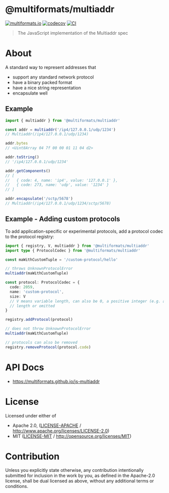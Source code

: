 # @multiformats/multiaddr

[![multiformats.io](https://img.shields.io/badge/project-IPFS-blue.svg?style=flat-square)](http://multiformats.io)
[![codecov](https://img.shields.io/codecov/c/github/multiformats/js-multiaddr.svg?style=flat-square)](https://codecov.io/gh/multiformats/js-multiaddr)
[![CI](https://img.shields.io/github/actions/workflow/status/multiformats/js-multiaddr/js-test-and-release.yml?branch=main\&style=flat-square)](https://github.com/multiformats/js-multiaddr/actions/workflows/js-test-and-release.yml?query=branch%3Amain)

> The JavaScript implementation of the Multiaddr spec

# About

<!--

!IMPORTANT!

Everything in this README between "# About" and "# Install" is automatically
generated and will be overwritten the next time the doc generator is run.

To make changes to this section, please update the @packageDocumentation section
of src/index.js or src/index.ts

To experiment with formatting, please run "npm run docs" from the root of this
repo and examine the changes made.

-->

A standard way to represent addresses that

- support any standard network protocol
- have a binary packed format
- have a nice string representation
- encapsulate well

## Example

```TypeScript
import { multiaddr } from '@multiformats/multiaddr'

const addr = multiaddr('/ip4/127.0.0.1/udp/1234')
// Multiaddr(/ip4/127.0.0.1/udp/1234)

addr.bytes
// <Uint8Array 04 7f 00 00 01 11 04 d2>

addr.toString()
// '/ip4/127.0.0.1/udp/1234'

addr.getComponents()
// [
//   { code: 4, name: 'ip4', value: '127.0.0.1' },
//   { code: 273, name: 'udp', value: '1234' }
// ]

addr.encapsulate('/sctp/5678')
// Multiaddr(/ip4/127.0.0.1/udp/1234/sctp/5678)
```

## Example - Adding custom protocols

To add application-specific or experimental protocols, add a protocol codec
to the protocol registry:

```ts
import { registry, V, multiaddr } from '@multiformats/multiaddr'
import type { ProtocolCodec } from '@multiformats/multiaddr'

const maWithCustomTuple = '/custom-protocol/hello'

// throws UnknownProtocolError
multiaddr(maWithCustomTuple)

const protocol: ProtocolCodec = {
  code: 2059,
  name: 'custom-protocol',
  size: V
  // V means variable length, can also be 0, a positive integer (e.g. a fixed
  // length or omitted
}

registry.addProtocol(protocol)

// does not throw UnknownProtocolError
multiaddr(maWithCustomTuple)

// protocols can also be removed
registry.removeProtocol(protocol.code)
```

# API Docs

- <https://multiformats.github.io/js-multiaddr>

# License

Licensed under either of

- Apache 2.0, ([LICENSE-APACHE](https://github.com/multiformats/js-multiaddr/LICENSE-APACHE) / <http://www.apache.org/licenses/LICENSE-2.0>)
- MIT ([LICENSE-MIT](https://github.com/multiformats/js-multiaddr/LICENSE-MIT) / <http://opensource.org/licenses/MIT>)

# Contribution

Unless you explicitly state otherwise, any contribution intentionally submitted for inclusion in the work by you, as defined in the Apache-2.0 license, shall be dual licensed as above, without any additional terms or conditions.
